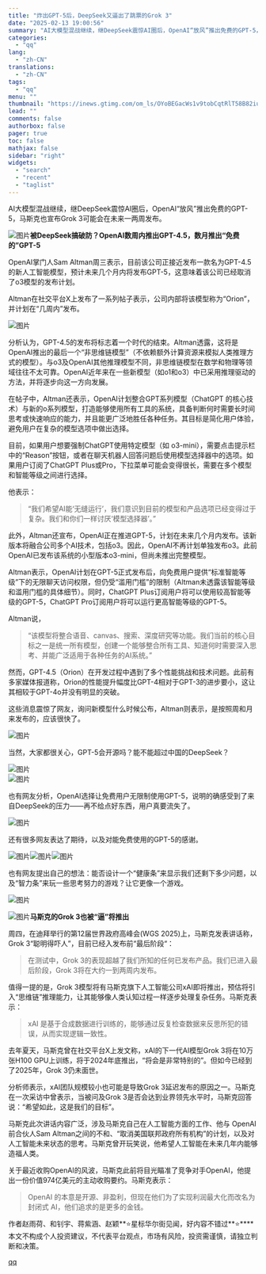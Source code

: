 ```yaml
---
title: "炸出GPT-5后，DeepSeek又逼出了跳票的Grok 3"
date: "2025-02-13 19:00:56"
summary: "AI大模型混战继续，继DeepSeek震惊AI圈后，OpenAI“放风”推出免费的GPT-5，马斯克..."
categories:
  - "qq"
lang:
  - "zh-CN"
translations:
  - "zh-CN"
tags:
  - "qq"
menu: ""
thumbnail: "https://inews.gtimg.com/om_ls/OYoBEGacWs1v9tobCqtRlT58B82iuF2a43BDKnvZA_q2EAA_640360/0"
lead: ""
comments: false
authorbox: false
pager: true
toc: false
mathjax: false
sidebar: "right"
widgets:
  - "search"
  - "recent"
  - "taglist"
---
```


AI大模型混战继续，继DeepSeek震惊AI圈后，OpenAI“放风”推出免费的GPT-5，马斯克也宣布Grok 3可能会在未来一两周发布。  
  


![图片](https://inews.gtimg.com/om_bt/OKHlNOjFkhDBSSgrP_Qd_TS6SiIpzsNdjKsW1fzLnxRjQAA/641)**被DeepSeek搞破防？OpenAI数周内推出GPT-4.5，数月推出“免费的”GPT-5**

OpenAI掌门人Sam Altman周三表示，目前该公司正接近发布一款名为GPT-4.5的新人工智能模型，预计未来几个月内将发布GPT-5，这意味着该公司已经取消了o3模型的发布计划。

Altman在社交平台X上发布了一系列帖子表示，公司内部将该模型称为“Orion”，并计划在“几周内”发布。

![图片](https://inews.gtimg.com/om_bt/OZdSf7SHtgZqxm2P6-VYvJFzQqzTN-xRaT8bGALuNC5XkAA/641)

分析认为，GPT-4.5的发布将标志着一个时代的结束。Altman透露，这将是OpenAI推出的最后一个“非思维链模型”（不依赖额外计算资源来模拟人类推理方式的模型）。与o3及OpenAI其他推理模型不同，非思维链模型在数学和物理等领域往往不太可靠。OpenAI近年来在一些新模型（如o1和o3）中已采用推理驱动的方法，并将逐步向这一方向发展。

在帖子中，Altman还表示，OpenAI计划整合GPT系列模型（ChatGPT 的核心技术）与新的o系列模型，打造能够使用所有工具的系统，具备判断何时需要长时间思考或快速响应的能力，并且能更广泛地胜任各种任务。其目标是简化用户体验，避免用户在复杂的模型选项中做出选择。

目前，如果用户想要强制ChatGPT使用特定模型（如 o3-mini），需要点击提示栏中的“Reason”按钮，或者在聊天机器人回答问题后使用模型选择器中的选项。如果用户订阅了ChatGPT Plus或Pro，下拉菜单可能会变得很长，需要在多个模型和智能等级之间进行选择。

他表示：

> “我们希望AI能‘无缝运行’，我们意识到目前的模型和产品选项已经变得过于复杂。我们和你们一样讨厌‘模型选择器’。”

此外，Altman还宣布，OpenAI正在推进GPT-5，计划在未来几个月内发布。该新版本将融合公司多个AI技术，包括o3。因此，OpenAI不再计划单独发布o3。此前OpenAI已发布该系统的小型版本o3-mini，但尚未推出完整模型。

Altman表示，OpenAI计划在GPT-5正式发布后，向免费用户提供“标准智能等级”下的无限聊天访问权限，但仍受“滥用门槛”的限制（Altman未透露该智能等级和滥用门槛的具体细节）。同时，ChatGPT Plus订阅用户将可以使用较高智能等级的GPT-5，ChatGPT Pro订阅用户将可以运行更高智能等级的GPT-5。

Altman说，

> “该模型将整合语音、canvas、搜索、深度研究等功能。我们当前的核心目标之一是统一所有模型，创建一个能够整合所有工具、知道何时需要深入思考、并能广泛适用于各种任务的AI系统。”

然而，GPT-4.5（Orion）在开发过程中遇到了多个性能挑战和技术问题。此前有多家媒体报道称，Orion的性能提升幅度比GPT-4相对于GPT-3的进步要小，这让其相较于GPT-4o并没有明显的突破。

这些消息震惊了网友，询问新模型什么时候公布，Altman则表示，是按照周和月来发布的，应该很快了。

![图片](https://inews.gtimg.com/om_bt/OfQF8Jm5B16enlmYVerYbpzhrIGQ0BBz8X73s1kx7RW98AA/641)

当然，大家都很关心，GPT-5会开源吗？能不能超过中国的DeepSeek？

![图片](https://inews.gtimg.com/om_bt/OXDCwEdIpCoRlOd5yfIvpHhM-ruAhBLdQMSp4w1dUrsrkAA/641)  
![图片](https://inews.gtimg.com/om_bt/OXR6hRBSfRh8SDCExlLw5AC1RgNu1hlwHJ9x1xErQHxp8AA/641)

也有网友分析，OpenAI选择让免费用户无限制使用GPT-5，说明的确感受到了来自DeepSeek的压力——再不给点好东西，用户真要流失了。

![图片](https://inews.gtimg.com/om_bt/Ojn3baZK941VZLLQKxcAWUCIpupUyo5csSSYSTQ4C4-S0AA/641)

还有很多网友表达了期待，以及对能免费使用的GPT-5的感谢。

![图片](https://inews.gtimg.com/om_bt/OlTSQCWYtXNIKS6sxRB7NkPITtphnj30X0vsAy-hG1Ek0AA/641)![图片](https://inews.gtimg.com/om_bt/OZ8Ss7H2qRTuN2H-ZQBA5QwM0FQiULMCVxArCvJDYgNEsAA/641)![图片](https://inews.gtimg.com/om_bt/O3dwNqjEPWfyBfoBGFsJRWXaxB671z74vG0XZg6X6s2mMAA/641)

也有网友提出自己的想法：能否设计一个“健康条”来显示我们还剩下多少问题，以及“智力条”来玩一些思考努力的游戏？让它更像一个游戏。

![图片](https://inews.gtimg.com/om_bt/OLPC_yBdrci2oBZvpGJNHRGRu-vHMRIKvbTUPEP87dXDkAA/641)

  
![图片](https://inews.gtimg.com/om_bt/O_KcuM4xTJmbUifomxkqs_bz21KJk33xrP4vhm8wfzddgAA/641)**马斯克的Grok 3也被“逼”将推出**

周四，在迪拜举行的第12届世界政府高峰会(WGS 2025)上，马斯克发表讲话称，Grok 3“聪明得吓人”，目前已经入发布前“最后阶段“：

> 在测试中，Grok 3的表现超越了我们所知的任何已发布产品。我们已进入最后阶段，Grok 3将在大约一到两周内发布。

值得一提的是，Grok 3模型将有马斯克旗下人工智能公司xAI即将推出，预估将引入“思维链”推理能力，让其能够像人类认知过程一样逐步处理复杂任务。马斯克表示：

> xAI 是基于合成数据进行训练的，能够通过反复检查数据来反思所犯的错误，从而实现逻辑一致性。

去年夏天，马斯克曾在社交平台X上发文称，xAI的下一代AI模型Grok 3将在10万张H100 GPU上训练，将于2024年底推出，“将会是非常特别的”。但如今已经到了2025年，Grok 3仍未面世。

分析师表示，xAI团队规模较小也可能是导致Grok 3延迟发布的原因之一。马斯克在一次采访中曾表示，当被问及Grok 3是否会达到业界领先水平时，马斯克回答说：“希望如此，这是我们的目标”。

马斯克此次讲话内容广泛，涉及马斯克自己在人工智能方面的工作、他与 OpenAI 前合伙人Sam Altman之间的不和、“取消美国联邦政府所有机构”的计划，以及对人工智能未来状态的思考。马斯克曾开玩笑说，他希望人工智能在未来几年内能够造福人类。

关于最近收购OpenAI的风波，马斯克此前将目光瞄准了竞争对手OpenAI，他提出一份价值974亿美元的主动收购要约。马斯克表示：

> OpenAI 的本意是开源、非盈利，但现在他们为了实现利润最大化而改名为封闭式 AI，他们追求的是更多的金钱。

作者赵雨荷、和钊宇、蒋紫涵、赵颖**⭐星标华尔街见闻，好内容不错过**⭐****本文不构成个人投资建议，不代表平台观点，市场有风险，投资需谨慎，请独立判断和决策。

[qq](https://new.qq.com/rain/a/20250213A07OPL00)
